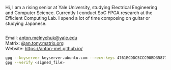 Hi, I am a rising senior at Yale University, studying Electrical Engineering and Computer Science. Currently I conduct SoC FPGA research at the Efficient Computing Lab. I spend a lot of time composing on guitar or studying Japanese.

<img src="https://komarev.com/ghpvc/?username=anton-mel&style=flat-square&color=blue" alt=""/></img>

Email: anton.melnychuk@yale.edu <br>
Matrix: [@an.tony:matrix.org](https://matrix.to/#/@an.tony:matrix.org) <br>
Website: https://anton-mel.github.io/ <br>

```bash
gpg --keyserver keyserver.ubuntu.com --recv-keys 4761ECDDC5CCC90BD358773C168630462D227233
gpg --verify <signed_file>
